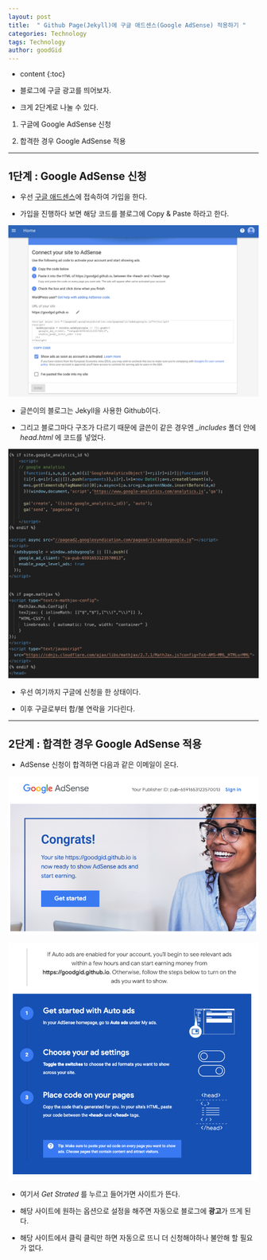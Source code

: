 ```yaml
---
layout: post
title:  " Github Page(Jekyll)에 구글 애드센스(Google AdSense) 적용하기 "
categories: Technology
tags: Technology
author: goodGid
---
```

* content
{:toc}

* 블로그에 구글 광고를 띄어보자.

* 크게 2단계로 나눌 수 있다.

1. 구글에 Google AdSense 신청 

2. 합격한 경우 Google AdSense 적용









---

## 1단계 : Google AdSense 신청

* 우선 [구글 애드센스](https://www.google.co.kr/intl/ko/adsense/start/?utm_medium=cpc&utm_source=google&utm_campaign=1001272-adsense-acquisition-kr-ko-hybrid-bkws&utm_term=%2B%EC%95%A0%EB%93%9C%EC%84%BC%EC%8A%A4%20%2B%EA%B5%AC%EA%B8%80&utm_content=224557201809&gclid=CjwKCAiAsoviBRAoEiwATm8OYChtK5_c-_Wtr21t_pbIo8cwjtcTEmEwNwx5BIlpKVMJ71a2k0L3DRoCguEQAvD_BwE#/?modal_active=none)에 접속하여 가입을 한다.

* 가입을 진행하다 보면 해당 코드를 블로그에 Copy & Paste 하라고 한다.

![](/assets/img/posts/google_adsense_1.png)

* 글쓴이의 블로그는 Jekyll을 사용한 Github이다.

* 그리고 블로그마다 구조가 다르기 때문에 글쓴이 같은 경우엔 *_includes* 폴더 안에 *head.html* 에 코드를 넣었다.

![](/assets/img/posts/google_adsense_2.png)

* 우선 여기까지 구글에 신청을 한 상태이다. 

* 이후 구글로부터 합/불 연락을 기다린다.


---

## 2단계 : 합격한 경우 Google AdSense 적용

* AdSense 신청이 합격하면 다음과 같은 이메일이 온다.

![](/assets/img/posts/google_adsense_3.png)

![](/assets/img/posts/google_adsense_4.png)

* 여기서 *Get Strated* 를 누르고 들어가면 사이트가 뜬다.

* 해당 사이트에 원하는 옵션으로 설정을 해주면 자동으로 블로그에 **광고**가 뜨게 된다. 

* 해당 사이트에서 클릭 클릭만 하면 자동으로 뜨니 더 신청해야하나 불안해 할 필요가 없다. 

